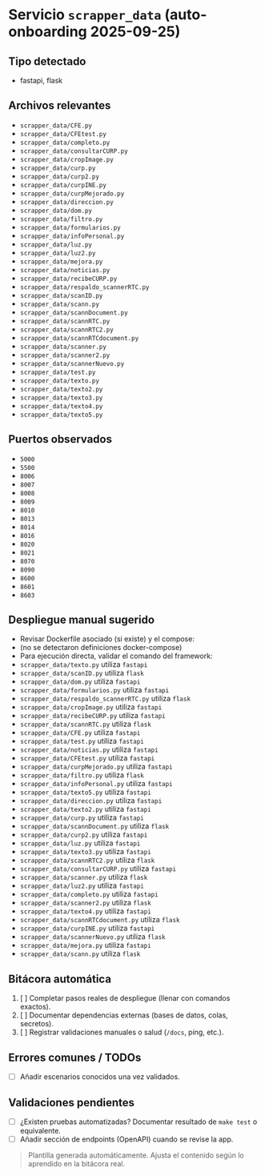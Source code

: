 # Servicio `scrapper_data` (auto-onboarding 2025-09-25)

## Tipo detectado
- fastapi, flask

## Archivos relevantes
- `scrapper_data/CFE.py`
- `scrapper_data/CFEtest.py`
- `scrapper_data/completo.py`
- `scrapper_data/consultarCURP.py`
- `scrapper_data/cropImage.py`
- `scrapper_data/curp.py`
- `scrapper_data/curp2.py`
- `scrapper_data/curpINE.py`
- `scrapper_data/curpMejorado.py`
- `scrapper_data/direccion.py`
- `scrapper_data/dom.py`
- `scrapper_data/filtro.py`
- `scrapper_data/formularios.py`
- `scrapper_data/infoPersonal.py`
- `scrapper_data/luz.py`
- `scrapper_data/luz2.py`
- `scrapper_data/mejora.py`
- `scrapper_data/noticias.py`
- `scrapper_data/recibeCURP.py`
- `scrapper_data/respaldo_scannerRTC.py`
- `scrapper_data/scanID.py`
- `scrapper_data/scann.py`
- `scrapper_data/scannDocument.py`
- `scrapper_data/scannRTC.py`
- `scrapper_data/scannRTC2.py`
- `scrapper_data/scannRTCdocument.py`
- `scrapper_data/scanner.py`
- `scrapper_data/scanner2.py`
- `scrapper_data/scannerNuevo.py`
- `scrapper_data/test.py`
- `scrapper_data/texto.py`
- `scrapper_data/texto2.py`
- `scrapper_data/texto3.py`
- `scrapper_data/texto4.py`
- `scrapper_data/texto5.py`

## Puertos observados
- `5000`
- `5500`
- `8006`
- `8007`
- `8008`
- `8009`
- `8010`
- `8013`
- `8014`
- `8016`
- `8020`
- `8021`
- `8070`
- `8090`
- `8600`
- `8601`
- `8603`

## Despliegue manual sugerido
- Revisar Dockerfile asociado (si existe) y el compose: 
- (no se detectaron definiciones docker-compose)
- Para ejecución directa, validar el comando del framework: 
- `scrapper_data/texto.py` utiliza `fastapi`
- `scrapper_data/scanID.py` utiliza `flask`
- `scrapper_data/dom.py` utiliza `fastapi`
- `scrapper_data/formularios.py` utiliza `fastapi`
- `scrapper_data/respaldo_scannerRTC.py` utiliza `flask`
- `scrapper_data/cropImage.py` utiliza `fastapi`
- `scrapper_data/recibeCURP.py` utiliza `fastapi`
- `scrapper_data/scannRTC.py` utiliza `flask`
- `scrapper_data/CFE.py` utiliza `fastapi`
- `scrapper_data/test.py` utiliza `fastapi`
- `scrapper_data/noticias.py` utiliza `fastapi`
- `scrapper_data/CFEtest.py` utiliza `fastapi`
- `scrapper_data/curpMejorado.py` utiliza `fastapi`
- `scrapper_data/filtro.py` utiliza `flask`
- `scrapper_data/infoPersonal.py` utiliza `fastapi`
- `scrapper_data/texto5.py` utiliza `fastapi`
- `scrapper_data/direccion.py` utiliza `fastapi`
- `scrapper_data/texto2.py` utiliza `fastapi`
- `scrapper_data/curp.py` utiliza `fastapi`
- `scrapper_data/scannDocument.py` utiliza `flask`
- `scrapper_data/curp2.py` utiliza `fastapi`
- `scrapper_data/luz.py` utiliza `fastapi`
- `scrapper_data/texto3.py` utiliza `fastapi`
- `scrapper_data/scannRTC2.py` utiliza `flask`
- `scrapper_data/consultarCURP.py` utiliza `fastapi`
- `scrapper_data/scanner.py` utiliza `flask`
- `scrapper_data/luz2.py` utiliza `fastapi`
- `scrapper_data/completo.py` utiliza `fastapi`
- `scrapper_data/scanner2.py` utiliza `flask`
- `scrapper_data/texto4.py` utiliza `fastapi`
- `scrapper_data/scannRTCdocument.py` utiliza `flask`
- `scrapper_data/curpINE.py` utiliza `fastapi`
- `scrapper_data/scannerNuevo.py` utiliza `flask`
- `scrapper_data/mejora.py` utiliza `fastapi`
- `scrapper_data/scann.py` utiliza `flask`

## Bitácora automática
1. [ ] Completar pasos reales de despliegue (llenar con comandos exactos).
2. [ ] Documentar dependencias externas (bases de datos, colas, secretos).
3. [ ] Registrar validaciones manuales o salud (`/docs`, ping, etc.).

## Errores comunes / TODOs
- [ ] Añadir escenarios conocidos una vez validados.

## Validaciones pendientes
- [ ] ¿Existen pruebas automatizadas? Documentar resultado de `make test` o equivalente.
- [ ] Añadir sección de endpoints (OpenAPI) cuando se revise la app.

> Plantilla generada automáticamente. Ajusta el contenido según lo aprendido en la bitácora real.
